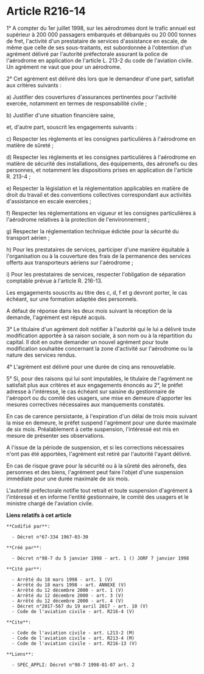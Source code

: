 # Article R216-14

1° A compter du 1er juillet 1998, sur les aérodromes dont le trafic annuel est supérieur à 200 000 passagers embarqués et
débarqués ou 20 000 tonnes de fret, l'activité d'un prestataire de services d'assistance en escale, de même que celle de ses
sous-traitants, est subordonnée à l'obtention d'un agrément délivré par l'autorité préfectorale assurant la police de
l'aérodrome en application de l'article L. 213-2 du code de l'aviation civile. Un agrément ne vaut que pour un aérodrome. 

2° Cet agrément est délivré dès lors que le demandeur d'une part, satisfait aux critères suivants : 

a) Justifier des couvertures d'assurances pertinentes pour l'activité exercée, notamment en termes de responsabilité
civile ; 

b) Justifier d'une situation financière saine, 

et, d'autre part, souscrit les engagements suivants : 

c) Respecter les règlements et les consignes particulières à l'aérodrome en matière de sûreté ; 

d) Respecter les règlements et les consignes particulières à l'aérodrome en matière de sécurité des installations, des
équipements, des aéronefs ou des personnes, et notamment les dispositions prises en application de l'article R. 213-4 ; 

e) Respecter la législation et la réglementation applicables en matière de droit du travail et des conventions collectives
correspondant aux activités d'assistance en escale exercées ; 

f) Respecter les réglementations en vigueur et les consignes particulières à l'aérodrome relatives à la protection de
l'environnement ; 

g) Respecter la réglementation technique édictée pour la sécurité du transport aérien ; 

h) Pour les prestataires de services, participer d'une manière équitable à l'organisation ou à la couverture des frais de la
permanence des services offerts aux transporteurs aériens sur l'aérodrome ; 

i) Pour les prestataires de services, respecter l'obligation de séparation comptable prévue à l'article R. 216-13. 

Les engagements souscrits au titre des c, d, f et g devront porter, le cas échéant, sur une formation adaptée des
personnels. 

A défaut de réponse dans les deux mois suivant la réception de la demande, l'agrément est réputé acquis. 

3° Le titulaire d'un agrément doit notifier à l'autorité qui le lui a délivré toute modification apportée à sa raison
sociale, à son nom ou à la répartition du capital. Il doit en outre demander un nouvel agrément pour toute modification
souhaitée concernant la zone d'activité sur l'aérodrome ou la nature des services rendus. 

4° L'agrément est délivré pour une durée de cinq ans renouvelable. 

5° Si, pour des raisons qui lui sont imputables, le titulaire de l'agrément ne satisfait plus aux critères et aux engagements
énoncés au 2°, le préfet adresse à l'intéressé, le cas échéant sur saisine du gestionnaire de l'aéroport ou du comité des
usagers, une mise en demeure d'apporter les mesures correctives nécessaires aux manquements constatés. 

En cas de carence persistante, à l'expiration d'un délai de trois mois suivant la mise en demeure, le préfet suspend
l'agrément pour une durée maximale de six mois. Préalablement à cette suspension, l'intéressé est mis en mesure de présenter
ses observations. 

A l'issue de la période de suspension, et si les corrections nécessaires n'ont pas été apportées, l'agrément est retiré par
l'autorité l'ayant délivré. 

En cas de risque grave pour la sécurité ou à la sûreté des aéronefs, des personnes et des biens, l'agrément peut faire
l'objet d'une suspension immédiate pour une durée maximale de six mois. 

L'autorité préfectorale notifie tout retrait et toute suspension d'agrément à l'intéressé et en informe l'entité
gestionnaire, le comité des usagers et le ministre chargé de l'aviation civile.

**Liens relatifs à cet article**

	**Codifié par**:

	  - Décret n°67-334 1967-03-30

	**Créé par**:

	  - Décret n°98-7 du 5 janvier 1998 - art. 1 () JORF 7 janvier 1998

	**Cité par**:

	  - Arrêté du 18 mars 1998 - art. 1 (V)
	  - Arrêté du 18 mars 1998 - art. ANNEXE (V)
	  - Arrêté du 12 décembre 2000 - art. 1 (V)
	  - Arrêté du 12 décembre 2000 - art. 3 (V)
	  - Arrêté du 12 décembre 2000 - art. 4 (V)
	  - Décret n°2017-567 du 19 avril 2017 - art. 10 (V)
	  - Code de l'aviation civile - art. R216-4 (V)

	**Cite**:

	  - Code de l'aviation civile - art. L213-2 (M)
	  - Code de l'aviation civile - art. R213-4 (M)
	  - Code de l'aviation civile - art. R216-13 (V)

	**Liens**:

	  - SPEC_APPLI: Décret n°98-7 1998-01-07 art. 2
